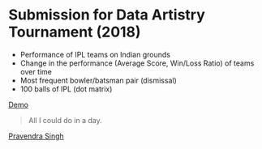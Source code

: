 Submission for Data Artistry Tournament (2018)
==============================================

* Performance of IPL teams on Indian grounds
* Change in the performance (Average Score, Win/Loss Ratio) of teams over time
* Most frequent bowler/batsman pair (dismissal)
* 100 balls of IPL (dot matrix)

[Demo](https://pravj-da18.surge.sh/)

> All I could do in a day.

[Pravendra Singh](https://hackpravj.com)
